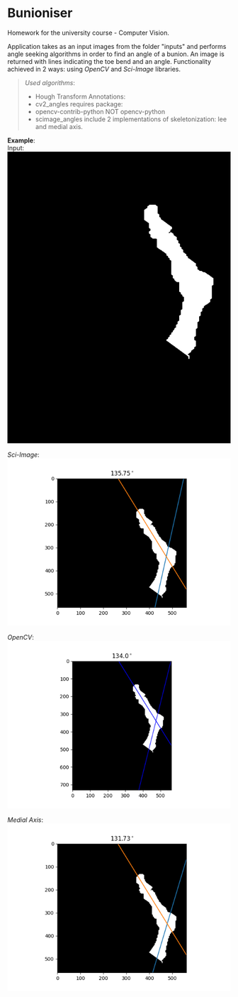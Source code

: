 # Bunioniser
Homework for the university course - Computer Vision.

Application takes as an input images from the folder "inputs" and performs angle seeking algorithms in order to find an angle of a bunion. 
An image is returned with lines indicating the toe bend and an angle. 
Functionality achieved in 2 ways: using *OpenCV* and *Sci-Image* libraries.

> *Used algorithms*: 
> - Hough Transform 
> Annotations:
> - cv2_angles requires package:
> - opencv-contrib-python NOT opencv-python
> - scimage_angles include 2 implementations of skeletonization: lee and medial axis.

**Example**:\
Input:\
![drawing](https://github.com/mateuszGorczany/Bunioniser/blob/main/input/img_0007_mask_Unet_toe.png)

*Sci-Image*:\
![drawing](https://github.com/mateuszGorczany/Bunioniser/blob/main/homework_results/img_0007_mask_Unet_toe.png)

*OpenCV*:\
![drawing](https://github.com/mateuszGorczany/Bunioniser/blob/main/homework_results_cv2/img_0007_mask_Unet_toe.png)

*Medial Axis*:\
![drawing](https://github.com/mateuszGorczany/Bunioniser/blob/main/homework_results_medial_axis/img_0007_mask_Unet_toe.png)

